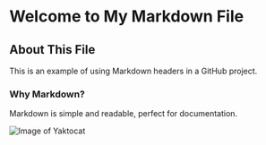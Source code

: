 # Welcome to My Markdown File

## About This File

This is an example of using Markdown headers in a GitHub project.

### Why Markdown?

Markdown is simple and readable, perfect for documentation.

![Image of Yaktocat](https://octodex.github.com/images/yaktocat.png)
